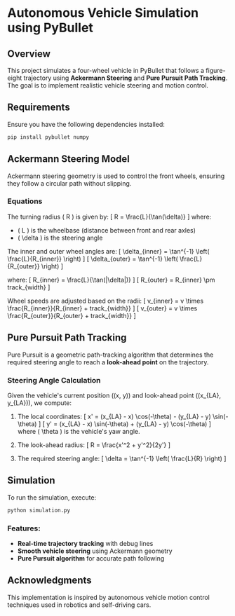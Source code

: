# Autonomous Vehicle Simulation using PyBullet

## Overview
This project simulates a four-wheel vehicle in PyBullet that follows a figure-eight trajectory using **Ackermann Steering** and **Pure Pursuit Path Tracking**. The goal is to implement realistic vehicle steering and motion control.

## Requirements
Ensure you have the following dependencies installed:
```bash
pip install pybullet numpy
```

## Ackermann Steering Model
Ackermann steering geometry is used to control the front wheels, ensuring they follow a circular path without slipping.

### Equations
The turning radius \( R \) is given by:
\[
R = \frac{L}{\tan(\delta)}
\]
where:
- \( L \) is the wheelbase (distance between front and rear axles)
- \( \delta \) is the steering angle

The inner and outer wheel angles are:
\[
\delta_{inner} = \tan^{-1} \left( \frac{L}{R_{inner}} \right)
\]
\[
\delta_{outer} = \tan^{-1} \left( \frac{L}{R_{outer}} \right)
\]

where:
\[
R_{inner} = \frac{L}{\tan(|\delta|)}
\]
\[
R_{outer} = R_{inner} \pm track_{width}
\]

Wheel speeds are adjusted based on the radii:
\[
v_{inner} = v \times \frac{R_{inner}}{R_{inner} + track_{width}}
\]
\[
v_{outer} = v \times \frac{R_{outer}}{R_{outer} + track_{width}}
\]

## Pure Pursuit Path Tracking
Pure Pursuit is a geometric path-tracking algorithm that determines the required steering angle to reach a **look-ahead point** on the trajectory.

### Steering Angle Calculation
Given the vehicle's current position \((x, y)\) and look-ahead point \((x_{LA}, y_{LA})\), we compute:

1. The local coordinates:
\[
x' = (x_{LA} - x) \cos(-\theta) - (y_{LA} - y) \sin(-\theta)
\]
\[
y' = (x_{LA} - x) \sin(-\theta) + (y_{LA} - y) \cos(-\theta)
\]
where \( \theta \) is the vehicle's yaw angle.

2. The look-ahead radius:
\[
R = \frac{x'^2 + y'^2}{2y'}
\]

3. The required steering angle:
\[
\delta = \tan^{-1} \left( \frac{L}{R} \right)
\]

## Simulation
To run the simulation, execute:
```bash
python simulation.py
```

### Features:
- **Real-time trajectory tracking** with debug lines
- **Smooth vehicle steering** using Ackermann geometry
- **Pure Pursuit algorithm** for accurate path following

## Acknowledgments
This implementation is inspired by autonomous vehicle motion control techniques used in robotics and self-driving cars.
